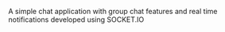 A simple chat application with group chat features and real time notifications developed using SOCKET.IO
